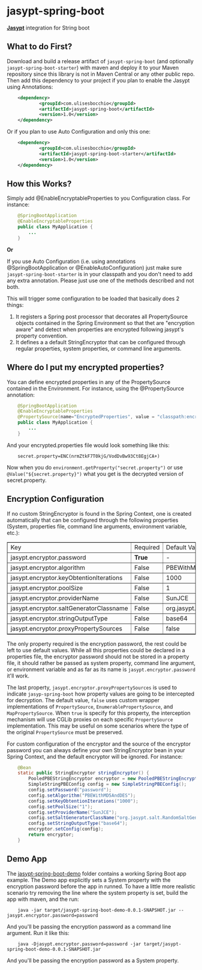 # jasypt-spring-boot
**[Jasypt](http://jasypt.org)** integration for String boot

## What to do First?
Download and build a release artifact of `jasypt-spring-boot` (and optionally `jasypt-spring-boot-starter`) with maven and deploy it to your Maven repository since this library
is not in Maven Central or any other public repo.
Then add this dependency to your project if you plan to enable the Jasypt using Annotations:

```xml
    <dependency>
            <groupId>com.ulisesbocchio</groupId>
            <artifactId>jasypt-spring-boot</artifactId>
            <version>1.0</version>
    </dependency>
```
Or if you plan to use Auto Configuration and only this one:

```xml
    <dependency>
            <groupId>com.ulisesbocchio</groupId>
            <artifactId>jasypt-spring-boot-starter</artifactId>
            <version>1.0</version>
    </dependency>
```
## How this Works?
Simply add @EnableEncryptableProperties to you Configuration class. For instance:

```java
    @SpringBootApplication
    @EnableEncryptableProperties
    public class MyApplication {
        ...
    }
```
**Or** 

If you use Auto Configuration (i.e. using annotations @SpringBootApplication  or @EnableAutoConfiguration) just make sure `jasypt-spring-boot-starter` is in your classpath and you don't need to add any extra annotation. Please just use one of the methods described and not both.


This will trigger some configuration to be loaded that basically does 2 things:

1. It registers a Spring post processor that decorates all PropertySource objects contained in the Spring Environment so that thet are "encryption aware" and detect when properties are encrypted following jasypt's property convention.
2. It defines a a default StringEncryptor that can be configured through regular properties, system properties, or command line arguments.

## Where do I put my encrypted properties?
You can define encrypted properties in any of the PropertySource contained in the Environment. For instance, using the @PropertySource annotation:

```java
    @SpringBootApplication
    @EnableEncryptableProperties
    @PropertySource(name="EncryptedProperties", value = "classpath:encrypted.properties")
    public class MyApplication {
        ...
    }
```
And your encrypted.properties file would look something like this:

```properties
	secret.property=ENC(nrmZtkF7T0kjG/VodDvBw93Ct8EgjCA+)
```
Now when you do `environment.getProperty("secret.property")` or use `@Value("${secret.property}")` what you get is the decrypted version of secret.property.

## Encryption Configuration
If no custom StringEncryptor is found in the Spring Context, one is created automatically that can be configured through the following properties (System, properties file, command line arguments, environment variable, etc.):

<table border="1">
      <tr>
          <td>Key</td><td>Required</td><td>Default Value</td>
      </tr>
      <tr>
          <td>jasypt.encryptor.password</td><td><b>True</b></td><td> - </td>
      </tr>
      <tr>
          <td>jasypt.encryptor.algorithm</td><td>False</td><td>PBEWithMD5AndDES</td>
      </tr>
      <tr>
          <td>jasypt.encryptor.keyObtentionIterations</td><td>False</td><td>1000</td>
      </tr>
      <tr>
          <td>jasypt.encryptor.poolSize</td><td>False</td><td>1</td>
      </tr><tr>
          <td>jasypt.encryptor.providerName</td><td>False</td><td>SunJCE</td>
      </tr>
      <tr>
          <td>jasypt.encryptor.saltGeneratorClassname</td><td>False</td><td>org.jasypt.salt.RandomSaltGenerator</td>
      </tr>
      <tr>
          <td>jasypt.encryptor.stringOutputType</td><td>False</td><td>base64</td>
      </tr>
      <tr>
          <td>jasypt.encryptor.proxyPropertySources</td><td>False</td><td>false</td>
      </tr>
  </table>

The only property required is the encryption password, the rest could be left to use default values. While all this properties could be declared in a properties file, the encryptor password should not be stored in a property file, it should rather be passed as system property, command line argument, or environment variable and as far as its name is `jasypt.encryptor.password` it'll work.<br/>

The last property, `jasypt.encryptor.proxyPropertySources` is used to indicate `jasyp-spring-boot` how property values are going to be intercepted for decryption. The default value, `false` uses custom wrapper implementations of `PropertySource`, `EnumerablePropertySource`, and `MapPropertySource`. When `true` is specify for this property, the interception mechanism will use CGLib proxies on each specific `PropertySource` implementation. This may be useful on some scenarios where the type of the original `PropertySource` must be preserved. 

For custom configuration of the encryptor and the source of the encryptor password you can always define your own StringEncryptor bean in your Spring Context, and the default encryptor will be ignored. For instance:

```java
    @Bean
    static public StringEncryptor stringEncryptor() {
        PooledPBEStringEncryptor encryptor = new PooledPBEStringEncryptor();
        SimpleStringPBEConfig config = new SimpleStringPBEConfig();
        config.setPassword("password");
        config.setAlgorithm("PBEWithMD5AndDES");
        config.setKeyObtentionIterations("1000");
        config.setPoolSize("1");
        config.setProviderName("SunJCE");
        config.setSaltGeneratorClassName("org.jasypt.salt.RandomSaltGenerator");
        config.setStringOutputType("base64");
        encryptor.setConfig(config);
        return encryptor;
    }
```

## Demo App
The [jasypt-spring-boot-demo](jasypt-spring-boot-demo) folder contains a working Spring Boot app example.
The Demo app explicitly sets a System property with the encryption password before the app in runned. To have a little more realistic scenario try removing the line where the system property is set, build the app with maven, and the run:

```
	java -jar target/jasypt-spring-boot-demo-0.0.1-SNAPSHOT.jar --jasypt.encryptor.password=password
```
And you'll be passing the encryption password as a command line argument.
Run it like this:

```
	java -Djasypt.encryptor.password=password -jar target/jasypt-spring-boot-demo-0.0.1-SNAPSHOT.jar
```
And you'll be passing the encryption password as a System property.
